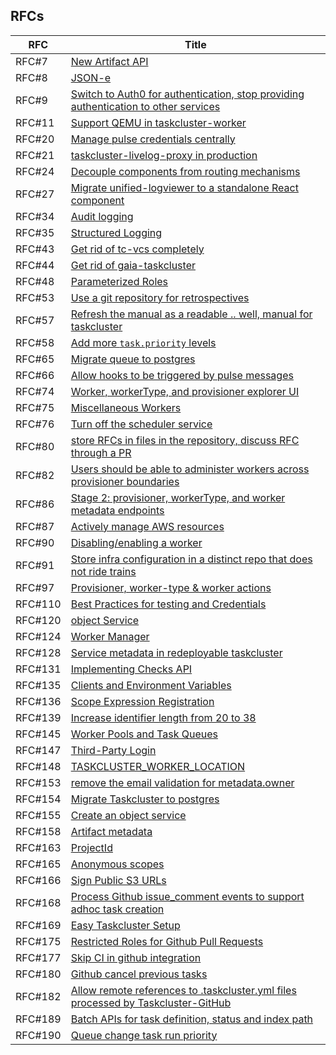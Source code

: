 ## RFCs

<!-- GENERATED -->
| RFC     | Title                                                                                                                                                                             |
| ------- | --------------------------------------------------------------------------------------------------------------------------------------------------------------------------------- |
| RFC#7   | [New Artifact API](0007-New-Artifact-API.md)                                                                                                                                      |
| RFC#8   | [JSON-e](0008-JSON-e.md)                                                                                                                                                          |
| RFC#9   | [Switch to Auth0 for authentication, stop providing authentication to other services](0009-Switch-to-Auth0-for-authentication-stop-providing-authentication-to-other-services.md) |
| RFC#11  | [Support QEMU in taskcluster-worker](0011-Support-QEMU-in-taskcluster-worker.md)                                                                                                  |
| RFC#20  | [Manage pulse credentials centrally](0020-Manage-pulse-credentials-centrally.md)                                                                                                  |
| RFC#21  | [taskcluster-livelog-proxy in production](0021-taskcluster-livelog-proxy-in-production.md)                                                                                        |
| RFC#24  | [Decouple components from routing mechanisms](0024-Decouple-components-from-routing-mechanisms.md)                                                                                |
| RFC#27  | [Migrate unified-logviewer to a standalone React component](0027-Migrate-unified-logviewer-to-a-standalone-React-component.md)                                                    |
| RFC#34  | [Audit logging](0034-Audit-logging.md)                                                                                                                                            |
| RFC#35  | [Structured Logging](0035-structured-logging.md)                                                                                                                                  |
| RFC#43  | [Get rid of tc-vcs completely](0043-Get-rid-of-tc-vcs-completely.md)                                                                                                              |
| RFC#44  | [Get rid of gaia-taskcluster](0044-Get-rid-of-gaia-taskcluster.md)                                                                                                                |
| RFC#48  | [Parameterized Roles](0048-Parameterized-Roles.md)                                                                                                                                |
| RFC#53  | [Use a git repository for retrospectives](0053-Use-a-git-repository-for-retrospectives.md)                                                                                        |
| RFC#57  | [Refresh the manual as a readable .. well, manual for taskcluster](0057-Refresh-the-manual-as-a-readable-well-manual-for-taskcluster.md)                                          |
| RFC#58  | [Add more `task.priority` levels](0058-Add-more-task-priority-levels.md)                                                                                                          |
| RFC#65  | [Migrate queue to postgres](0065-Migrate-queue-to-postgres.md)                                                                                                                    |
| RFC#66  | [Allow hooks to be triggered by pulse messages](0066-Allow-hooks-to-be-triggered-by-pulse-messages.md)                                                                            |
| RFC#74  | [Worker, workerType, and provisioner explorer UI](0074-Worker-workerType-and-provisioner-explorer-UI.md)                                                                          |
| RFC#75  | [Miscellaneous Workers](0075-Miscellaneous-Workers.md)                                                                                                                            |
| RFC#76  | [Turn off the scheduler service](0076-Turn-off-the-scheduler-service.md)                                                                                                          |
| RFC#80  | [store RFCs in files in the repository, discuss RFC through a PR](0080-store-RFCs-in-files-in-the-repository-discuss-RFC-through-a-PR.md)                                         |
| RFC#82  | [Users should be able to administer workers across provisioner boundaries](0082-Users-should-be-able-to-administer-workers-across-provisioner-boundaries.md)                      |
| RFC#86  | [Stage 2: provisioner, workerType, and worker metadata endpoints](0086-Stage-2-provisioner-workerType-and-worker-metadata-endpoints.md)                                           |
| RFC#87  | [Actively manage AWS resources](0087-Actively-manage-AWS-resources.md)                                                                                                            |
| RFC#90  | [Disabling/enabling a worker](0090-Disabling-enabling-a-worker.md)                                                                                                                |
| RFC#91  | [Store infra configuration in a distinct repo that does not ride trains](0091-Store-infra-configuration-in-a-distinct-repo-that-does-not-ride-trains.md)                          |
| RFC#97  | [Provisioner, worker-type & worker actions](0097-Provisioner-worker-type-worker-actions.md)                                                                                       |
| RFC#110 | [Best Practices for testing and Credentials](0110-Best-practices-for-testing-and-credentials.md)                                                                                  |
| RFC#120 | [object Service](0120-artifact-service.md)                                                                                                                                        |
| RFC#124 | [Worker Manager](0124-worker-manager.md)                                                                                                                                          |
| RFC#128 | [Service metadata in redeployable taskcluster](0128-redeployable-clients.md)                                                                                                      |
| RFC#131 | [Implementing Checks API](0131-Implementing-Checks-API-in-tc-github-while-preserving-Statuses-API.md)                                                                             |
| RFC#135 | [Clients and Environment Variables](0135-client-env-vars.md)                                                                                                                      |
| RFC#136 | [Scope Expression Registration](0136-scope-expression-registration.md)                                                                                                            |
| RFC#139 | [Increase identifier length from 20 to 38](0139-longer-identifiers.md)                                                                                                            |
| RFC#145 | [Worker Pools and Task Queues](0145-workerpoolid-taskqueueid.md)                                                                                                                  |
| RFC#147 | [Third-Party Login](0147-third-party-login.md)                                                                                                                                    |
| RFC#148 | [TASKCLUSTER_WORKER_LOCATION](0148-taskcluster-worker-location.md)                                                                                                                |
| RFC#153 | [remove the email validation for metadata.owner](0153-remove-email-validation-for-metadata-owner.md)                                                                              |
| RFC#154 | [Migrate Taskcluster to postgres](0154-Migrate-taskcluster-to-postgres.md)                                                                                                        |
| RFC#155 | [Create an object service](Create-object-service.md)                                                                                                                              |
| RFC#158 | [Artifact metadata](0158-artifact-metadata.md)                                                                                                                                    |
| RFC#163 | [ProjectId](0163-project-id.md)                                                                                                                                                   |
| RFC#165 | [Anonymous scopes](0165-Anonymous-scopes.md)                                                                                                                                      |
| RFC#166 | [Sign Public S3 URLs](0166-Sign-public-S3-urls.md)                                                                                                                                |
| RFC#168 | [Process Github issue_comment events to support adhoc task creation](0168-Trigger-Tests-Based-on-PR-Comments.md)                                                                  |
| RFC#169 | [Easy Taskcluster Setup](0169-Easy-Taskcluster-setup.md)                                                                                                                          |
| RFC#175 | [Restricted Roles for Github Pull Requests](0175-restricted-pull-requests.md)                                                                                                     |
| RFC#177 | [Skip CI in github integration](0177-Skip-ci-integrations.md)                                                                                                                     |
| RFC#180 | [Github cancel previous tasks](0180-Github-cancel-previous-tasks.md)                                                                                                              |
| RFC#182 | [Allow remote references to .taskcluster.yml files processed by Taskcluster-GitHub](0182-taskcluster-yml-remote-references.md)                                                    |
| RFC#189 | [Batch APIs for task definition, status and index path](0189-batch-task-apis.md)                                                                                                  |
| RFC#190 | [Queue change task run priority](0190-queue-change-task-run-priority.md)                                                                                                          |
